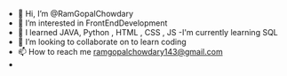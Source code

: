 - 👋 Hi, I’m @RamGopalChowdary
- 👀 I’m interested in FrontEndDevelopment
- 🌱 I learned JAVA, Python , HTML , CSS , JS
-I'm currently learning SQL
- 💞️ I’m looking to collaborate on to learn coding
- 📫 How to reach me ramgopalchowdary143@gmail.com
- 

<!---
RamGopalChowdary/RamGopalChowdary is a ✨ special ✨ repository because its `README.md` (this file) appears on your GitHub profile.
You can click the Preview link to take a look at your changes.
--->
